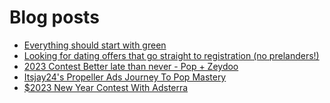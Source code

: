 # Blog posts
<!-- BLOG-POST-LIST:START -->
- [Everything should start with green](https://afflift.com/f/threads/everything-should-start-with-green.10253/)
- [Looking for dating offers that go straight to registration &lpar;no prelanders!&rpar;](https://afflift.com/f/threads/looking-for-dating-offers-that-go-straight-to-registration-no-prelanders.10310/)
- [2023 Contest Better late than never - Pop + Zeydoo](https://afflift.com/f/threads/2023-contest-better-late-than-never-pop-zeydoo.10305/)
- [Itsjay24&#39;s Propeller Ads Journey To Pop Mastery](https://afflift.com/f/threads/itsjay24s-propeller-ads-journey-to-pop-mastery.10146/)
- [$2023 New Year Contest With Adsterra](https://afflift.com/f/threads/2023-new-year-contest-with-adsterra.10196/)
<!-- BLOG-POST-LIST:END -->
